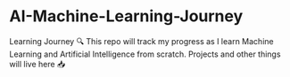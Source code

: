 # AI-Machine-Learning-Journey
Learning Journey 🔍
This repo will track my progress as I learn Machine Learning and Artificial Intelligence from scratch.
Projects and other things will live here 📥
